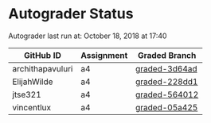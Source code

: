 # Autograder Status
Autograder last run at: October 18, 2018 at 17:40

| GitHub ID | Assignment | Graded Branch |
|-----------|------------|---------------|
| archithapavuluri | a4 | [graded-3d64ad](https://github.com/Fall2018COMP401-001/a4-archithapavuluri/tree/graded-3d64ad) | 
| ElijahWilde | a4 | [graded-228dd1](https://github.com/Fall2018COMP401-001/a4-ElijahWilde/tree/graded-228dd1) | 
| jtse321 | a4 | [graded-564012](https://github.com/Fall2018COMP401-001/a4-jtse321/tree/graded-564012) | 
| vincentlux | a4 | [graded-05a425](https://github.com/Fall2018COMP401-001/a4-vincentlux/tree/graded-05a425) | 
